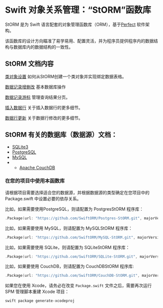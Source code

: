 # Swift 对象关系管理：“StORM”函数库

StORM 是为 Swift 语言配套的对象管理函数库（ORM），基于[Perfect](https://github.com/PerfectlySoft/Perfect) 软件架构。

该函数库的设计方向瞄准了易学易用、配置灵活，并为程序员提供程序内的数据结构与数据库内的数据结构的一致性。

## StORM 文档内容
[类对象设置](https://github.com/PerfectlySoft/PerfectDocs/blob/master/guide.zh_CN/StORM-Setting-up-a-class.md) 如何从StORM创建一个类对象并实现绑定数据表格。

[数据记录增删改](https://github.com/PerfectlySoft/PerfectDocs/blob/master/guide.zh_CN/StORM-Saving-Retrieving-and-Deleting-Rows.md) 基本数据库操作

[数据记录游标](https://github.com/PerfectlySoft/PerfectDocs/blob/master/guide.zh_CN/StORM-Cursor.md) 管理查询结果分页。

[插入数据行](https://github.com/PerfectlySoft/PerfectDocs/blob/master/guide.zh_CN/StORM-Insert.md) 关于插入数据行的更多细节。

[数据行更新](https://github.com/PerfectlySoft/PerfectDocs/blob/master/guide.zh_CN/StORM-Update.md) 关于数据行修改的更多细节。

## StORM 有关的数据库（数据源）文档：

* [SQLite3](https://github.com/PerfectlySoft/PerfectDocs/blob/master/guide.zh_CN/StORM-SQLite.md)
* [PostgreSQL](https://github.com/PerfectlySoft/PerfectDocs/blob/master/guide.zh_CN/StORM-PostgreSQL.md)
* [MySQL](https://github.com/PerfectlySoft/PerfectDocs/blob/master/guide.zh_CN/StORM-MySQL.md)
* * [Apache CouchDB](https://github.com/PerfectlySoft/PerfectDocs/blob/master/guide.zh_CN/StORM-CouchDB.md)


### 在您的项目中使用本函数库

请根据项目需要选择适合您的数据源，并根据数据源的类型确定在您项目中的 Package.swift 中设置必要的依存关系。

比如，如果需要使用PostgreSQL，则请配置为 PostgresStORM 程序库：

``` swift
.Package(url: "https://github.com/SwiftORM/Postgres-StORM.git", majorVersion: 1)
```

比如，如果需要使用 MySQL，则请配置为 MySQLStORM 程序库：

``` swift
.Package(url: "https://github.com/SwiftORM/MySQL-StORM.git", majorVersion: 1)
```

比如，如果需要使用 SQLite，则请配置为 SQLiteStORM 程序库：

``` swift
.Package(url: "https://github.com/SwiftORM/SQLite-StORM.git", majorVersion: 1)
```

比如，如果要使用 CouchDB，则请配置为 CouchDBStORM 程序库:

``` swift
.Package(url: "https://github.com/SwiftORM/CouchDB-StORM.git", majorVersion: 1)
```

如果您在使用 Xcode，请务必在改变 `Package.swift` 文件之后，需要再次运行 SPM 管理脚本重建 Xcode 项目：

```
swift package generate-xcodeproj
```
